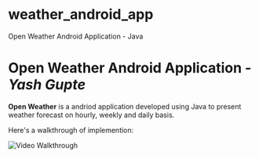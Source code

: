 # weather_android_app
Open Weather Android Application - Java

# Open Weather Android Application - *Yash Gupte*

**Open Weather** is a andriod application developed using Java to present weather forecast on hourly, weekly and daily basis.



Here's a walkthrough of implemention:

<img src='[http://g.recordit.co/anFb1MIPzF.gif](http://g.recordit.co/anFb1MIPzF.gif)' title='Video Walkthrough' width='' alt='Video Walkthrough' />

